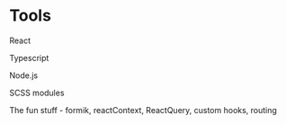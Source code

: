 # Tools

React 

Typescript

Node.js

SCSS modules

The fun stuff - formik, reactContext, ReactQuery, custom hooks, routing
